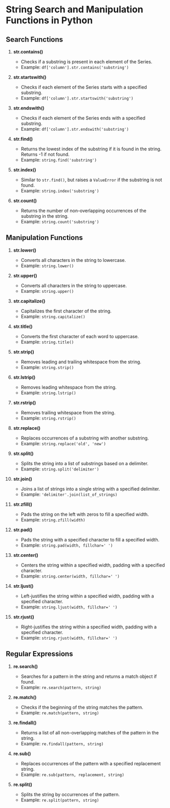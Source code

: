# String Search and Manipulation Functions in Python

## Search Functions

1. **str.contains()**
   - Checks if a substring is present in each element of the Series.
   - Example: `df['column'].str.contains('substring')`

2. **str.startswith()**
   - Checks if each element of the Series starts with a specified substring.
   - Example: `df['column'].str.startswith('substring')`

3. **str.endswith()**
   - Checks if each element of the Series ends with a specified substring.
   - Example: `df['column'].str.endswith('substring')`

4. **str.find()**
   - Returns the lowest index of the substring if it is found in the string. Returns -1 if not found.
   - Example: `string.find('substring')`

5. **str.index()**
   - Similar to `str.find()`, but raises a `ValueError` if the substring is not found.
   - Example: `string.index('substring')`

6. **str.count()**
   - Returns the number of non-overlapping occurrences of the substring in the string.
   - Example: `string.count('substring')`

## Manipulation Functions

1. **str.lower()**
   - Converts all characters in the string to lowercase.
   - Example: `string.lower()`

2. **str.upper()**
   - Converts all characters in the string to uppercase.
   - Example: `string.upper()`

3. **str.capitalize()**
   - Capitalizes the first character of the string.
   - Example: `string.capitalize()`

4. **str.title()**
   - Converts the first character of each word to uppercase.
   - Example: `string.title()`

5. **str.strip()**
   - Removes leading and trailing whitespace from the string.
   - Example: `string.strip()`

6. **str.lstrip()**
   - Removes leading whitespace from the string.
   - Example: `string.lstrip()`

7. **str.rstrip()**
   - Removes trailing whitespace from the string.
   - Example: `string.rstrip()`

8. **str.replace()**
   - Replaces occurrences of a substring with another substring.
   - Example: `string.replace('old', 'new')`

9. **str.split()**
   - Splits the string into a list of substrings based on a delimiter.
   - Example: `string.split('delimiter')`

10. **str.join()**
    - Joins a list of strings into a single string with a specified delimiter.
    - Example: `'delimiter'.join(list_of_strings)`

11. **str.zfill()**
    - Pads the string on the left with zeros to fill a specified width.
    - Example: `string.zfill(width)`

12. **str.pad()**
    - Pads the string with a specified character to fill a specified width.
    - Example: `string.pad(width, fillchar=' ')`

13. **str.center()**
    - Centers the string within a specified width, padding with a specified character.
    - Example: `string.center(width, fillchar=' ')`

14. **str.ljust()**
    - Left-justifies the string within a specified width, padding with a specified character.
    - Example: `string.ljust(width, fillchar=' ')`

15. **str.rjust()**
    - Right-justifies the string within a specified width, padding with a specified character.
    - Example: `string.rjust(width, fillchar=' ')`

## Regular Expressions

1. **re.search()**
   - Searches for a pattern in the string and returns a match object if found.
   - Example: `re.search(pattern, string)`

2. **re.match()**
   - Checks if the beginning of the string matches the pattern.
   - Example: `re.match(pattern, string)`

3. **re.findall()**
   - Returns a list of all non-overlapping matches of the pattern in the string.
   - Example: `re.findall(pattern, string)`

4. **re.sub()**
   - Replaces occurrences of the pattern with a specified replacement string.
   - Example: `re.sub(pattern, replacement, string)`

5. **re.split()**
   - Splits the string by occurrences of the pattern.
   - Example: `re.split(pattern, string)`
